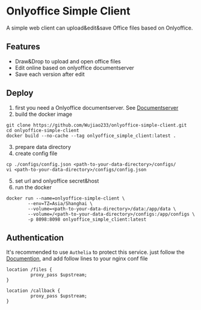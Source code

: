 # Onlyoffice Simple Client

A simple web client can upload&edit&save Office files based on Onlyoffice.

## Features

- Draw&Drop to upload and open office files
- Edit online based on onlyoffice documentserver
- Save each version after edit

## Deploy

1. first you need a Onlyoffice documentserver. See [Documentserver](https://hub.docker.com/r/onlyoffice/documentserver)
2. build the docker image 
```
git clone https://github.com/Wujiao233/onlyoffice-simple-client.git
cd onlyoffice-simple-client
docker build --no-cache --tag onlyoffice_simple_client:latest .
```
3. prepare data directory
4. create config file 
```
cp ./configs/config.json <path-to-your-data-directory>/configs/
vi <path-to-your-data-directory>/configs/config.json
```
5. set url and onlyoffice secret&host
6. run the docker
``` 
docker run --name=onlyoffice-simple-client \
        --env=TZ=Asia/Shanghai \
        --volume=<path-to-your-data-directory>/data:/app/data \
        --volume=/<path-to-your-data-directory>/configs:/app/configs \
        -p 8098:8098 onlyoffice_simple_client:latest
```

## Authentication

It's recommended to use `Authelia` to protect this service. just follow the [Documention](https://www.authelia.com/integration/proxies/nginx/), and add follow lines to your nginx conf file
```
location /files {
         proxy_pass $upstream;
}

location /callback {
         proxy_pass $upstream;
}
```

